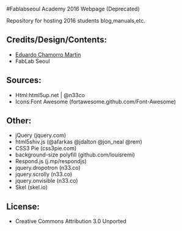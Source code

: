 #Fablabseoul Academy 2016 Webpage (Deprecated)

Repository for hosting 2016 students blog,manuals,etc.

## Credits/Design/Contents:

- [Eduardo Chamorro Martin](eduardochamorromartin@gmail.com)
- FabLab Seoul
	
## Sources:
	
- Html:html5up.net | @n33co
- Icons:Font Awesome (fortawesome.github.com/Font-Awesome)

## Other:

- jQuery (jquery.com)
- html5shiv.js (@afarkas @jdalton @jon_neal @rem)
- CSS3 Pie (css3pie.com)
- background-size polyfill (github.com/louisremi)
- Respond.js (j.mp/respondjs)
- jquery.dropotron (n33.co)
- jquery.scrolly (n33.co)
- jquery.onvisible (n33.co)
- Skel (skel.io)

## License:
- Creative Commons Attribution 3.0 Unported
